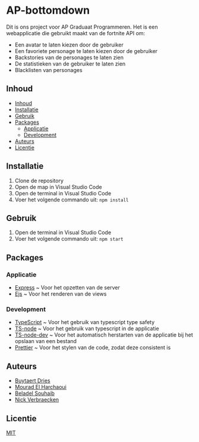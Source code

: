 # AP-bottomdown

Dit is ons project voor AP Graduaat Programmeren. Het is een webapplicatie die gebruikt maakt van de fortnite API om:

- Een avatar te laten kiezen door de gebruiker
- Een favoriete personage te laten kiezen door de gebruiker
- Backstories van de personages te laten zien
- De statistieken van de gebruiker te laten zien
- Blacklisten van personages

## Inhoud

- [Inhoud](#inhoud)
- [Installatie](#installatie)
- [Gebruik](#gebruik)
- [Packages](#packages)
  - [Applicatie](#applicatie)
  - [Development](#development)
- [Auteurs](#auteurs)
- [Licentie](#licentie)

## Installatie

1. Clone de repository
2. Open de map in Visual Studio Code
3. Open de terminal in Visual Studio Code
4. Voer het volgende commando uit: `npm install`

## Gebruik

1. Open de terminal in Visual Studio Code
2. Voer het volgende commando uit: `npm start`

## Packages

### Applicatie

- [Express](https://www.npmjs.com/package/express) ~ Voor het opzetten van de server
- [Ejs](https://www.npmjs.com/package/ejs) ~ Voor het renderen van de views

### Development

- [TypeScript](https://www.npmjs.com/package/typescript) ~ Voor het gebruik van typescript type safety
- [TS-node](https://www.npmjs.com/package/ts-node) ~ Voor het gebruik van typescript in de applicatie
- [TS-node-dev](https://www.npmjs.com/package/ts-node-dev) ~ Voor het automatisch herstarten van de applicatie bij het opslaan van een bestand
- [Prettier](https://www.npmjs.com/package/prettier) ~ Voor het stylen van de code, zodat deze consistent is

## Auteurs

- [Buytaert Dries](https://github.com/DriesBuytaert)
- [Mourad El Harchaoui](https://github.com/mouradelh)
- [Beladel Souhaib](https://github.com/soudini1738)
- [Nick Verbraecken](https://github.com/Copystrike)

## Licentie

[MIT](https://choosealicense.com/licenses/mit/) 
